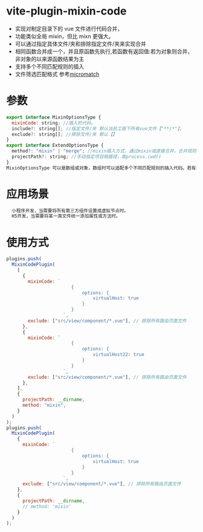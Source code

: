 # vite-plugin-mixin-code

- 实现对制定目录下的 vue 文件进行代码合并，
- 功能类似全局 mixin，但比 mixn 更强大。
- 可以通过指定具体文件/夹和排除指定文件/夹来实现合并
- 相同函数合并成一个，并且原函数先执行,若函数有返回值:若为对象则合并，非对象的以来源函数结果为主
- 支持多个不同匹配规则的插入
- 文件筛选匹配格式 参考[micromatch](https://github.com/micromatch/micromatch)

# 参数

```javascript
export interface MixinOptionsType {
  mixinCode: string; //插入的代码。
  include?: string[]; //指定文件/夹 默认当前工程下所有vue文件【"**/*"】。
  exclude?: string[]; //排除文件/夹 默认【】
}
export interface ExtendOptionsType {
  method?: "mixin" | "merge"; //mixin插入方式，通过mixin或直接合并。合并规则，对象合并，相同函数合并成一个，原函数先执行,若函数有返回值:merge:若为对象则合并，非对象的以来源函数结果为主
  projectPath?: string; //手动指定项目根路径，取process.cwd()
}
MixinOptionsType 可以是数组或对象，数组时可以适配多个不同匹配规则的插入代码。若有多个插入代码片段，则会合并。合并规则，对象合并，相同函数合并成一个，原函数先执行,若函数有返回值:若为对象则合并，非对象的以来源函数结果为主
```

# 应用场景

```javascript
  小程序开发，当需要将所有第三方组件设置成虚拟节点时。
  H5开发，当需要将某一类文件统一添加属性或方法时。
```

# 使用方式

```javascript
plugins.push(
  MixinCodePlugin(
    [
      {
        mixinCode: `
                        {	
                            options: {
                                virtualHost: true
                            } 
                        }
                     `,
        exclude: ["src/view/component/*.vue"], // 排除所有路由页面文件
      },
      {
        mixinCode: `
                        {	
                            options: {
                                virtualHost22: true
                            } 
                        }
                     `,
        exclude: ["src/view/component/*.vue"], // 排除所有路由页面文件
      },
    ],
    {
      projectPath: __dirname,
      method: "mixin",
    }
  )
);
plugins.push(
  MixinCodePlugin(
    {
      mixinCode: `
                        {	
                            options: {
                                virtualHost: true
                            } 
                        }
                     `,
      exclude: ["src/view/component/*.vue"], // 排除所有路由页面文件
    },
    {
      projectPath: __dirname,
      // method: 'mixin'
    }
  )
);
```
